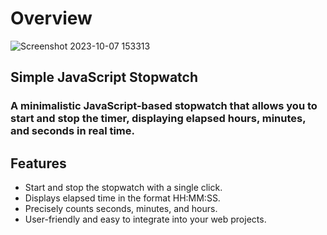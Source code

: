 # Overview

![Screenshot 2023-10-07 153313](https://github.com/Pradhyumna789/Stopwatch_In_JS/assets/45138354/80a96425-e152-46de-848c-75f42384c3b4)

## Simple JavaScript Stopwatch
### A minimalistic JavaScript-based stopwatch that allows you to start and stop the timer, displaying elapsed hours, minutes, and seconds in real time.

## Features
- Start and stop the stopwatch with a single click.
- Displays elapsed time in the format HH:MM:SS.
- Precisely counts seconds, minutes, and hours.
- User-friendly and easy to integrate into your web projects.


